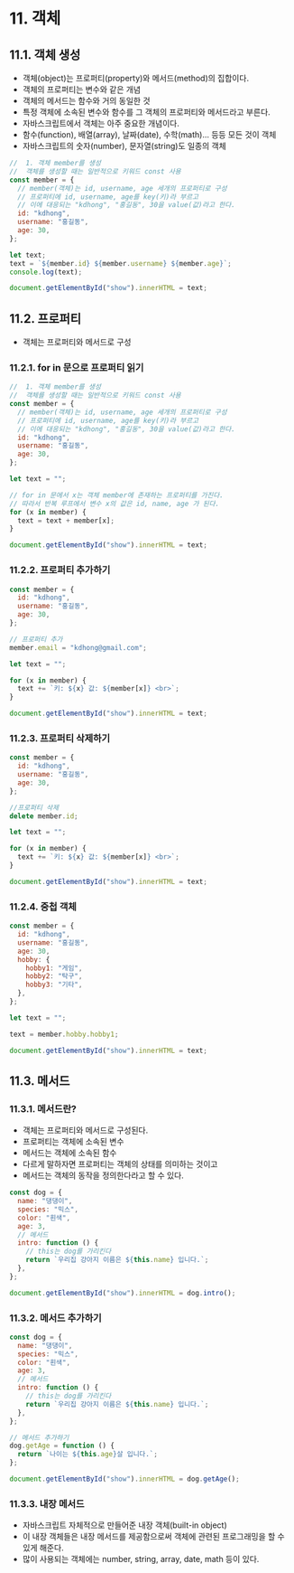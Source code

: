 # 11. 객체

## 11.1. 객체 생성

- 객체(object)는 프로퍼티(property)와 메서드(method)의 집합이다.
- 객체의 프로퍼티는 변수와 같은 개념
- 객체의 메서드는 함수와 거의 동일한 것
- 특정 객체에 소속된 변수와 함수를 그 객체의 프로퍼티와 메서드라고 부른다.
- 자바스크립트에서 객체는 아주 중요한 개념이다.
- 함수(function), 배열(array), 날짜(date), 수학(math)... 등등 모든 것이 객체
- 자바스크립트의 숫자(number), 문자열(string)도 일종의 객체

```js
//  1. 객체 member를 생성
//  객체를 생성할 때는 일반적으로 키워드 const 사용
const member = {
  // member(객체)는 id, username, age 세개의 프로퍼티로 구성
  // 프로퍼티에 id, username, age를 key(키)라 부르고
  // 이에 대응되는 "kdhong", "홍길동", 30을 value(값)라고 한다.
  id: "kdhong",
  username: "홍길동",
  age: 30,
};

let text;
text = `${member.id} ${member.username} ${member.age}`;
console.log(text);

document.getElementById("show").innerHTML = text;
```

## 11.2. 프로퍼티

- 객체는 프로퍼티와 메서드로 구성

### 11.2.1. for in 문으로 프로퍼티 읽기

```js
//  1. 객체 member를 생성
//  객체를 생성할 때는 일반적으로 키워드 const 사용
const member = {
  // member(객체)는 id, username, age 세개의 프로퍼티로 구성
  // 프로퍼티에 id, username, age를 key(키)라 부르고
  // 이에 대응되는 "kdhong", "홍길동", 30을 value(값)라고 한다.
  id: "kdhong",
  username: "홍길동",
  age: 30,
};

let text = "";

// for in 문에서 x는 객체 member에 존재하는 프로퍼티를 가진다.
// 따라서 반복 루프에서 변수 x의 값은 id, name, age 가 된다.
for (x in member) {
  text = text + member[x];
}

document.getElementById("show").innerHTML = text;
```

### 11.2.2. 프로퍼티 추가하기

```js
const member = {
  id: "kdhong",
  username: "홍길동",
  age: 30,
};

// 프로퍼티 추가
member.email = "kdhong@gmail.com";

let text = "";

for (x in member) {
  text += `키: ${x} 값: ${member[x]} <br>`;
}

document.getElementById("show").innerHTML = text;
```

### 11.2.3. 프로퍼티 삭제하기

```js
const member = {
  id: "kdhong",
  username: "홍길동",
  age: 30,
};

//프로퍼티 삭제
delete member.id;

let text = "";

for (x in member) {
  text += `키: ${x} 값: ${member[x]} <br>`;
}

document.getElementById("show").innerHTML = text;
```

### 11.2.4. 중첩 객체

```js
const member = {
  id: "kdhong",
  username: "홍길동",
  age: 30,
  hobby: {
    hobby1: "게임",
    hobby2: "탁구",
    hobby3: "기타",
  },
};

let text = "";

text = member.hobby.hobby1;

document.getElementById("show").innerHTML = text;
```

## 11.3. 메서드

### 11.3.1. 메서드란?

- 객체는 프로퍼티와 메서드로 구성된다.
- 프로퍼티는 객체에 소속된 변수
- 메서드는 객체에 소속된 함수
- 다르게 말하자면 프로퍼티는 객체의 상태를 의미하는 것이고
- 메서드는 객체의 동작을 정의한다라고 할 수 있다.

```js
const dog = {
  name: "댕댕이",
  species: "믹스",
  color: "흰색",
  age: 3,
  // 메서드
  intro: function () {
    // this는 dog를 가리킨다
    return `우리집 강아지 이름은 ${this.name} 입니다.`;
  },
};

document.getElementById("show").innerHTML = dog.intro();
```

### 11.3.2. 메서드 추가하기

```js
const dog = {
  name: "댕댕이",
  species: "믹스",
  color: "흰색",
  age: 3,
  // 메서드
  intro: function () {
    // this는 dog를 가리킨다
    return `우리집 강아지 이름은 ${this.name} 입니다.`;
  },
};

// 메서드 추가하기
dog.getAge = function () {
  return `나이는 ${this.age}살 입니다.`;
};

document.getElementById("show").innerHTML = dog.getAge();
```

### 11.3.3. 내장 메서드

- 자바스크립트 자체적으로 만들어준 내장 객체(built-in object)
- 이 내장 객체들은 내장 메서드를 제공함으로써 객체에 관련된 프로그래밍을 할 수 있게 해준다.
- 많이 사용되는 객체에는 number, string, array, date, math 등이 있다.
